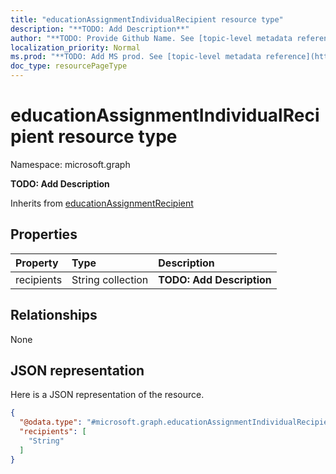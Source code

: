```yaml
---
title: "educationAssignmentIndividualRecipient resource type"
description: "**TODO: Add Description**"
author: "**TODO: Provide Github Name. See [topic-level metadata reference](https://msgo.azurewebsites.net/add/document/guidelines/metadata.html#topic-level-metadata)**"
localization_priority: Normal
ms.prod: "**TODO: Add MS prod. See [topic-level metadata reference](https://msgo.azurewebsites.net/add/document/guidelines/metadata.html#topic-level-metadata)**"
doc_type: resourcePageType
---
```


# educationAssignmentIndividualRecipient resource type


Namespace: microsoft.graph

**TODO: Add Description**


Inherits from [educationAssignmentRecipient](../resources/educationassignmentrecipient.md)

## Properties
|Property|Type|Description|
|:---|:---|:---|
|recipients|String collection|**TODO: Add Description**|

## Relationships
None

## JSON representation
Here is a JSON representation of the resource.
<!-- {
  "blockType": "resource",
  "@odata.type": "microsoft.graph.educationAssignmentIndividualRecipient"
}
-->
``` json
{
  "@odata.type": "#microsoft.graph.educationAssignmentIndividualRecipient",
  "recipients": [
    "String"
  ]
}
```


